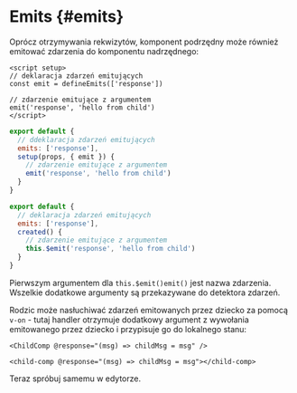 # Emits {#emits}

Oprócz otrzymywania rekwizytów, komponent podrzędny może również emitować zdarzenia do komponentu nadrzędnego:

<div class="composition-api">
<div class="sfc">

```vue
<script setup>
// deklaracja zdarzeń emitujących
const emit = defineEmits(['response'])

// zdarzenie emitujące z argumentem
emit('response', 'hello from child')
</script>
```

</div>

<div class="html">

```js
export default {
  // ddeklaracja zdarzeń emitujących
  emits: ['response'],
  setup(props, { emit }) {
    // zdarzenie emitujące z argumentem
    emit('response', 'hello from child')
  }
}
```

</div>

</div>

<div class="options-api">

```js
export default {
  // deklaracja zdarzeń emitujących
  emits: ['response'],
  created() {
    // zdarzenie emitujące z argumentem
    this.$emit('response', 'hello from child')
  }
}
```

</div>

Pierwszym argumentem dla <span class="options-api">`this.$emit()`</span><span class="composition-api">`emit()`</span> jest nazwa zdarzenia. Wszelkie dodatkowe argumenty są przekazywane do detektora zdarzeń.

Rodzic może nasłuchiwać zdarzeń emitowanych przez dziecko za pomocą `v-on` - tutaj handler otrzymuje dodatkowy argument z wywołania emitowanego przez dziecko i przypisuje go do lokalnego stanu:

<div class="sfc">

```vue-html
<ChildComp @response="(msg) => childMsg = msg" />
```

</div>
<div class="html">

```vue-html
<child-comp @response="(msg) => childMsg = msg"></child-comp>
```

</div>

Teraz spróbuj samemu w edytorze.
